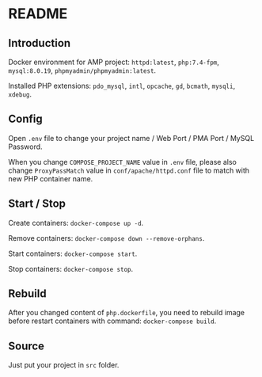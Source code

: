 # README

## Introduction

Docker environment for AMP project: `httpd:latest`, `php:7.4-fpm`, `mysql:8.0.19`, `phpmyadmin/phpmyadmin:latest`.

Installed PHP extensions: `pdo_mysql`, `intl`, `opcache`, `gd`, `bcmath`, `mysqli`, `xdebug`.

## Config

Open `.env` file to change your project name / Web Port / PMA Port / MySQL Password.

When you change `COMPOSE_PROJECT_NAME` value in `.env` file, please also change `ProxyPassMatch` value in `conf/apache/httpd.conf` file to match with new PHP container name.

## Start / Stop

Create containers: `docker-compose up -d`.

Remove containers: `docker-compose down --remove-orphans`.

Start containers: `docker-compose start`.

Stop containers: `docker-compose stop`.

## Rebuild

After you changed content of `php.dockerfile`, you need to rebuild image before restart containers with command: `docker-compose build`.


## Source

Just put your project in `src` folder.
